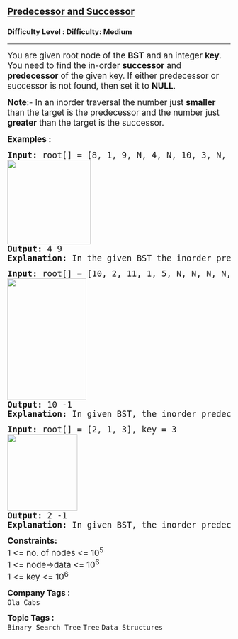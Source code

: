 <h2><a href="https://www.geeksforgeeks.org/problems/predecessor-and-successor/1?page=1&category=Binary%20Search%20Tree&sortBy=submissions">Predecessor and Successor</a></h2><h3>Difficulty Level : Difficulty: Medium</h3><hr><div class="problems_problem_content__Xm_eO"><p><span style="font-size: 14pt;">You are given root node of the <strong>BST</strong> and an integer <strong>key</strong>. You need to find the in-order <strong>successor</strong> and <strong>predecessor</strong> of the given key. If either predecessor or successor is not found, then set it to <strong>NULL</strong>.</span></p>
<p><span style="font-size: 14pt;"><strong>Note</strong>:- In an inorder traversal the number just <strong>smaller</strong> than the target is the predecessor and the number just <strong>greater</strong> than the target is the successor.&nbsp;</span></p>
<p><span style="font-size: 14pt;"><strong>Examples :</strong></span></p>
<pre><span style="font-size: 14pt;"><strong>Input: </strong>root[] = [8, 1, 9, N, 4, N, 10, 3, N, N, N], key = 8<br><img src="https://media.geeksforgeeks.org/img-practice/prod/addEditProblem/700614/Web/Other/blobid4_1746526041.webp" width="188" height="190">
<strong>Output: </strong>4 9<strong>
Explanation: </strong>In the given BST the inorder predecessor of 8 is 4 and inorder successor of 8 is 9.</span></pre>
<pre><span style="font-size: 14pt;"><strong>Input: </strong>root[] = [10, 2, 11, 1, 5, N, N, N, N, 3, 6, N, 4, N, N], key = 11<br><img src="https://media.geeksforgeeks.org/img-practice/prod/addEditProblem/700614/Web/Other/blobid6_1746526133.webp" width="178" height="274">
<strong>Output: </strong>10 -1<strong>
Explanation: </strong>In given BST, the inorder predecessor of 11 is 10 whereas it does not have any inorder successor.</span></pre>
<pre><span style="font-size: 14pt;"><strong style="font-size: 14pt;">Input: </strong><span style="font-size: 14pt;">root[] = [2, 1, 3], key = 3<br><img src="https://media.geeksforgeeks.org/img-practice/prod/addEditProblem/700614/Web/Other/blobid7_1746526171.webp" width="158" height="173">
</span><strong style="font-size: 14pt;">Output: </strong><span style="font-size: 14pt;">2 -1<br></span><span style="font-size: 18.6667px;"><strong>Explanation:</strong> In given BST, the inorder predecessor of 3 is 2 whereas it does not have any inorder successor.</span></span></pre>
<p><span style="font-size: 14pt;"><strong>Constraints:&nbsp;</strong><br>1 &lt;= no. of nodes &lt;= 10<sup>5<br></sup>1 &lt;= node-&gt;data &lt;= 10<sup>6</sup><sup><br></sup></span><span style="font-size: 14pt;">1 &lt;= key &lt;= 10<sup>6</sup></span></p></div><p><span style=font-size:18px><strong>Company Tags : </strong><br><code>Ola Cabs</code>&nbsp;<br><p><span style=font-size:18px><strong>Topic Tags : </strong><br><code>Binary Search Tree</code>&nbsp;<code>Tree</code>&nbsp;<code>Data Structures</code>&nbsp;